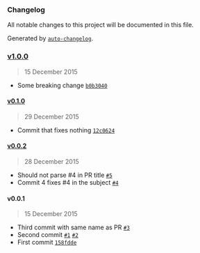 ### Changelog
All notable changes to this project will be documented in this file.

Generated by [`auto-changelog`](https://github.com/CookPete/auto-changelog).

### [v1.0.0](https://github.com/user/repo/compare/v0.1.0...v1.0.0)
> 15 December 2015
- Some breaking change [`b0b3040`](https://github.com/user/repo/commit/b0b304049847d9568585bc11399fa6cfa4cab5dc)

#### [v0.1.0](https://github.com/user/repo/compare/v0.0.2...v0.1.0)
> 29 December 2015
- Commit that fixes nothing [`12c0624`](https://github.com/user/repo/commit/12c0624e7e419a70bd5f3b403d7e0bd8f23ec617)

#### [v0.0.2](https://github.com/user/repo/compare/v0.0.1...v0.0.2)
> 28 December 2015
- Should not parse #4 in PR title [`#5`](https://github.com/user/repo/pull/5)
- Commit 4 fixes #4 in the subject [`#4`](https://github.com/user/repo/issues/4)

#### v0.0.1
> 15 December 2015
- Third commit with same name as PR [`#3`](https://github.com/user/repo/pull/3)
- Second commit [`#1`](https://github.com/user/repo/issues/1) [`#2`](https://github.com/user/repo/issues/2)
- First commit [`158fdde`](https://github.com/user/repo/commit/158fdde54b6188c9f9ca3034e9cb5bcc3fe3ff69)


